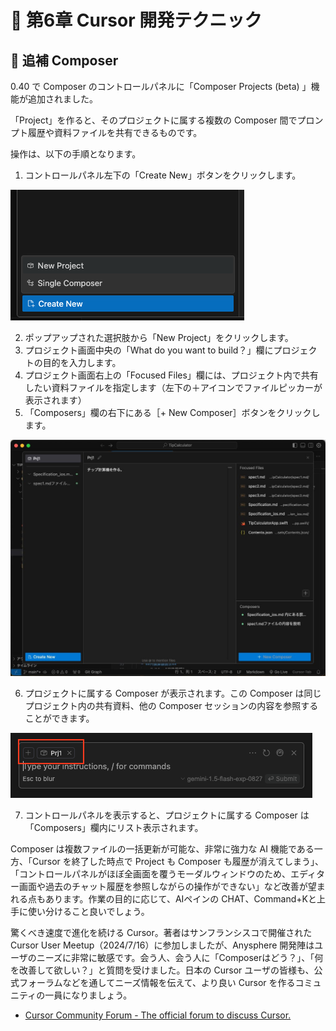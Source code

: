 # 📕 第6章 Cursor 開発テクニック

## 📘 追補 Composer

0.40 で Composer のコントロールパネルに「Composer Projects (beta) 」機能が追加されました。

「Project」を作ると、そのプロジェクトに属する複数の Composer 間でプロンプト履歴や資料ファイルを共有できるものです。

操作は、以下の手順となります。

1. コントロールパネル左下の「Create New」ボタンをクリックします。

![](../images/new_composer.png)

2. ポップアップされた選択肢から「New Project」をクリックします。
3. プロジェクト画面中央の「What do you want to build？」欄にプロジェクトの目的を入力します。
4. プロジェクト画面右上の「Focused Files」欄には、プロジェクト内で共有したい資料ファイルを指定します（左下の＋アイコンでファイルピッカーが表示されます）
5. 「Composers」欄の右下にある［+ New Composer］ボタンをクリックします。

![](../images/composer.jpg)

6. プロジェクトに属する Composer が表示されます。この Composer は同じプロジェクト内の共有資料、他の Composer セッションの内容を参照することができます。

![](../images/new_composer_project.png)

7. コントロールパネルを表示すると、プロジェクトに属する Composer は「Composers」欄内にリスト表示されます。

Composer は複数ファイルの一括更新が可能な、非常に強力な AI 機能である一方、「Cursor を終了した時点で Project も Composer も履歴が消えてしまう」、「コントロールパネルがほぼ全画面を覆うモーダルウィンドウのため、エディター画面や過去のチャット履歴を参照しながらの操作ができない」など改善が望まれる点もあります。作業の目的に応じて、AIペインの CHAT、Command+Kと上手に使い分けること良いでしょう。

驚くべき速度で進化を続ける Cursor。著者はサンフランシスコで開催された Cursor User Meetup（2024/7/16）に参加しましたが、Anysphere 開発陣はユーザのニーズに非常に敏感です。会う人、会う人に「Composerはどう？」、「何を改善して欲しい？」と質問を受けました。日本の Cursor ユーザの皆様も、公式フォーラムなどを通してニーズ情報を伝えて、より良い Cursor を作るコミュニティの一員になりましょう。

- [Cursor Community Forum - The official forum to discuss Cursor.](https://forum.cursor.com/)
